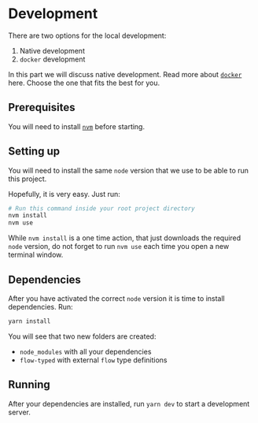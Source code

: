 # Development

There are two options for the local development:

1. Native development
2. `docker` development

In this part we will discuss native development. 
Read more about [`docker`](/wemake-vue-template/docker.html) here.
Choose the one that fits the best for you.


## Prerequisites

You will need to install [`nvm`](https://github.com/creationix/nvm/blob/master/README.md) before starting.


## Setting up

You will need to install the same `node` version that we use to be able to run this project.

Hopefully, it is very easy. Just run:

```bash
# Run this command inside your root project directory
nvm install
nvm use
```

While `nvm install` is a one time action, that just downloads the required `node` version, do not forget to run `nvm use` each time you open a new terminal window.


## Dependencies

After you have activated the correct `node` version it is time to install 
dependencies. Run:

```bash
yarn install
```

You will see that two new folders are created: 

- `node_modules` with all your dependencies
- `flow-typed` with external `flow` type definitions


## Running

After your dependencies are installed, run `yarn dev` to start a development server.
